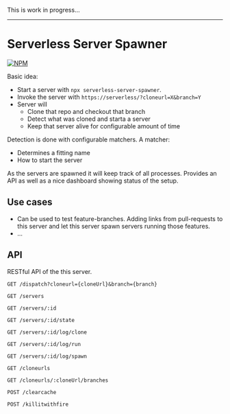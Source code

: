 This is work in progress...

---

# Serverless Server Spawner

[![NPM](https://img.shields.io/npm/v/serverless-server-spawner.svg?style=flat-square)](https://www.npmjs.com/package/serverless-server-spawner)

Basic idea:

- Start a server with `npx serverless-server-spawner`.
- Invoke the server with `https://serverless/?cloneurl=X&branch=Y`
- Server will
  - Clone that repo and checkout that branch
  - Detect what was cloned and starta a server
  - Keep that server alive for configurable amount of time

Detection is done with configurable matchers. A matcher:

- Determines a fitting name
- How to start the server

As the servers are spawned it will keep track of all processes. Provides an API as well as a nice dashboard showing status of the setup.

## Use cases

- Can be used to test feature-branches. Adding links from pull-requests to this server and let this server spawn servers running those features.
- ...

## API

RESTful API of the this server.

```
GET /dispatch?cloneurl={cloneUrl}&branch={branch}
```

```
GET /servers
```

```
GET /servers/:id
```

```
GET /servers/:id/state
```

```
GET /servers/:id/log/clone
```

```
GET /servers/:id/log/run
```

```
GET /servers/:id/log/spawn
```

```
GET /cloneurls
```

```
GET /cloneurls/:cloneUrl/branches
```

```
POST /clearcache
```

```
POST /killitwithfire
```
